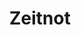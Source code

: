 ---
description: 下国际象棋时计时的app，可以两方设定不同的时间，相当于让子。
layout: post
results:
- primaryGenreName: Sports
  version: '1.0'
  trackViewUrl: https://itunes.apple.com/cn/app/zeitnot/id808725593?mt=8&uo=4
  artworkUrl100: http://a1126.phobos.apple.com/us/r30/Purple6/v4/6d/d0/ea/6dd0eacb-f0dc-5ec7-6ecf-a730762e0ada/mzl.pfxpkpyi.png
  artworkUrl60: http://a1494.phobos.apple.com/us/r30/Purple/v4/bd/de/85/bdde857e-2995-5752-5f29-a2ecca9a8aa1/AppIcon60x60_2x.png
  sellerName: Ildar Ayupov
  supportedDevices:
  - iPad2Wifi
  - iPadThirdGen4G
  - iPhone5s
  - iPadMini4G
  - iPhone5
  - iPadFourthGen
  - iPadMini
  - iPadThirdGen
  - iPodTouchFifthGen
  - iPhone4S
  - iPad23G
  - iPadFourthGen4G
  - iPhone4
  - iPhone5c
  genres:
  - 体育
  - 生活
  trackName: Zeitnot
  description: "The most beautiful and easy to use chess clock out there.
    Simple design, beautiful animations, and gesture controls. \n\nThere is
    the Fisher's clock option, when seconds are added every time you push
    the button."
  price: 0
  trackId: 808725593
  releaseDate: '2014-02-03T19:08:24Z'
  screenshotUrls:
  - http://a4.mzstatic.com/us/r30/Purple/v4/a3/da/c0/a3dac059-6eb7-d24f-6b2b-17e578750e1c/screen320x320.jpeg
  - http://a4.mzstatic.com/us/r30/Purple/v4/b4/89/d6/b489d697-cc2f-75f8-b26b-aad0c722b3ed/screen320x320.jpeg
  - http://a5.mzstatic.com/us/r30/Purple/v4/85/f8/d8/85f8d822-f45e-6a67-17c3-1ba3462d44c7/screen320x320.jpeg
  - http://a3.mzstatic.com/us/r30/Purple/v4/ea/04/5c/ea045c4c-dcc1-b053-2e0e-4e115244218e/screen320x320.jpeg
  artistViewUrl: https://itunes.apple.com/cn/artist/teorius/id465082317?uo=4
  primaryGenreId: 6004
  kind: software
  fileSizeBytes: '8878125'
  bundleId: ru.teorius.chessclock
  trackContentRating: 4+
  artistName: Teorius
  trackCensoredName: Zeitnot
  isGameCenterEnabled: false
  contentAdvisoryRating: 4+
  languageCodesISO2A:
  - EN
  features: &a []
  wrapperType: software
  artworkUrl512: http://a1126.phobos.apple.com/us/r30/Purple6/v4/6d/d0/ea/6dd0eacb-f0dc-5ec7-6ecf-a730762e0ada/mzl.pfxpkpyi.png
  formattedPrice: 免费
  artistId: 465082317
  genreIds:
  - '6004'
  - '6012'
  currency: CNY
  ipadScreenshotUrls: *a
category: 体育
tags: tag1
resultCount: 1
title: Zeitnot

---